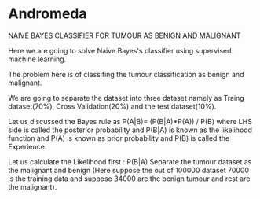 # Andromeda

NAIVE BAYES CLASSIFIER FOR TUMOUR AS BENIGN AND MALIGNANT

Here we are going to solve Naive Bayes's classifier using supervised machine learning.

The problem here is of classifing the tumour classification as benign and malignant.

We are going to separate the dataset into three dataset namely as Traing dataset(70%), Cross Validation(20%) and the test dataset(10%).

Let us discussed the Bayes rule as P(A|B)= (P(B|A)*P(A)) / P(B) where LHS side is called the posterior probability and P(B|A) is known as the likelihood function and P(A) is known as prior probability and P(B) is called the Experience.

Let us calculate the Likelihood first :
          P(B|A)
					Separate the tumour dataset as the malignant and benign (Here suppose the out of 100000 dataset 70000 is the training data and             suppose 34000 are the benign tumour and rest are the malignant).


